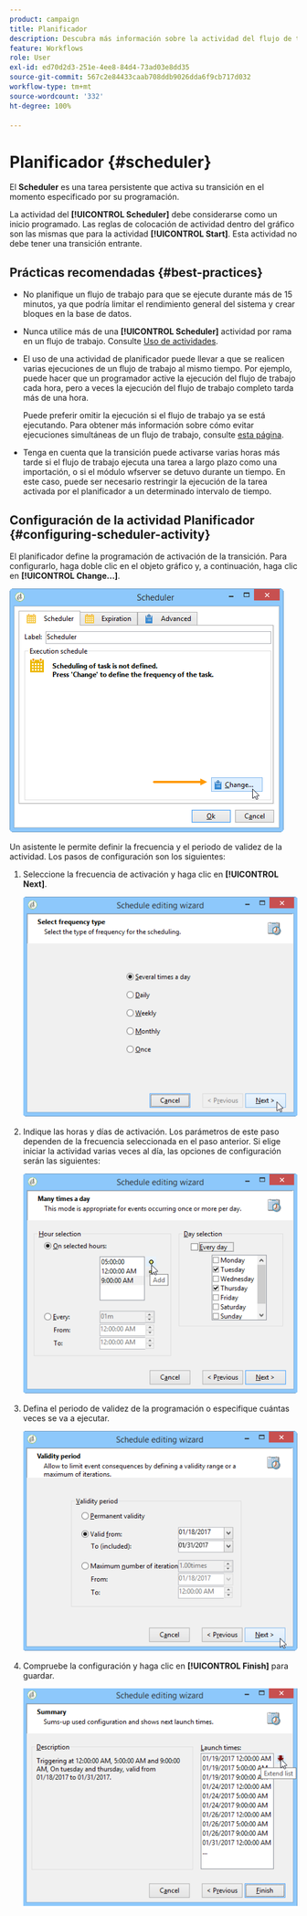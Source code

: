 ```yaml
---
product: campaign
title: Planificador
description: Descubra más información sobre la actividad del flujo de trabajo Planificador
feature: Workflows
role: User
exl-id: ed70d2d3-251e-4ee8-84d4-73ad03e8dd35
source-git-commit: 567c2e84433caab708ddb9026dda6f9cb717d032
workflow-type: tm+mt
source-wordcount: '332'
ht-degree: 100%

---
```


# Planificador {#scheduler}



El **Scheduler** es una tarea persistente que activa su transición en el momento especificado por su programación.

La actividad del **[!UICONTROL Scheduler]** debe considerarse como un inicio programado. Las reglas de colocación de actividad dentro del gráfico son las mismas que para la actividad **[!UICONTROL Start]**. Esta actividad no debe tener una transición entrante.

## Prácticas recomendadas {#best-practices}

* No planifique un flujo de trabajo para que se ejecute durante más de 15 minutos, ya que podría limitar el rendimiento general del sistema y crear bloques en la base de datos.

* Nunca utilice más de una **[!UICONTROL Scheduler]** actividad por rama en un flujo de trabajo. Consulte [Uso de actividades](workflow-best-practices.md#using-activities).

* El uso de una actividad de planificador puede llevar a que se realicen varias ejecuciones de un flujo de trabajo al mismo tiempo. Por ejemplo, puede hacer que un programador active la ejecución del flujo de trabajo cada hora, pero a veces la ejecución del flujo de trabajo completo tarda más de una hora.

  Puede preferir omitir la ejecución si el flujo de trabajo ya se está ejecutando. Para obtener más información sobre cómo evitar ejecuciones simultáneas de un flujo de trabajo, consulte [esta página](monitor-workflow-execution.md#preventing-simultaneous-multiple-executions).

* Tenga en cuenta que la transición puede activarse varias horas más tarde si el flujo de trabajo ejecuta una tarea a largo plazo como una importación, o si el módulo wfserver se detuvo durante un tiempo. En este caso, puede ser necesario restringir la ejecución de la tarea activada por el planificador a un determinado intervalo de tiempo.

## Configuración de la actividad Planificador {#configuring-scheduler-activity}

El planificador define la programación de activación de la transición. Para configurarlo, haga doble clic en el objeto gráfico y, a continuación, haga clic en **[!UICONTROL Change...]**.

![](assets/s_user_segmentation_scheduler.png)

Un asistente le permite definir la frecuencia y el periodo de validez de la actividad. Los pasos de configuración son los siguientes:

1. Seleccione la frecuencia de activación y haga clic en **[!UICONTROL Next]**.

   ![](assets/s_user_segmentation_scheduler2.png)

1. Indique las horas y días de activación. Los parámetros de este paso dependen de la frecuencia seleccionada en el paso anterior. Si elige iniciar la actividad varias veces al día, las opciones de configuración serán las siguientes:

   ![](assets/s_user_segmentation_scheduler3.png)

1. Defina el periodo de validez de la programación o especifique cuántas veces se va a ejecutar.

   ![](assets/s_user_segmentation_scheduler4.png)

1. Compruebe la configuración y haga clic en **[!UICONTROL Finish]** para guardar.

   ![](assets/s_user_segmentation_scheduler5.png)
